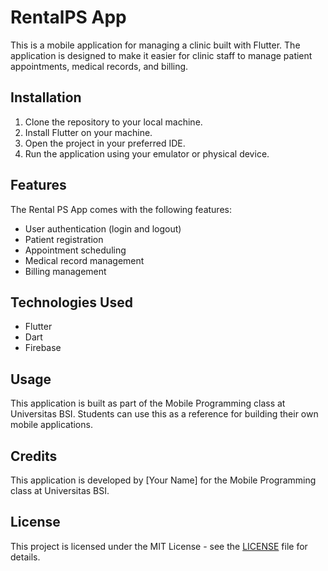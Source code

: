 # RentalPS App

This is a mobile application for managing a clinic built with Flutter. The application is designed to make it easier for clinic staff to manage patient appointments, medical records, and billing.

## Installation

1. Clone the repository to your local machine.
2. Install Flutter on your machine.
3. Open the project in your preferred IDE.
4. Run the application using your emulator or physical device.

## Features

The Rental PS App comes with the following features:

- User authentication (login and logout)
- Patient registration
- Appointment scheduling
- Medical record management
- Billing management

## Technologies Used

- Flutter
- Dart
- Firebase

## Usage

This application is built as part of the Mobile Programming class at Universitas BSI. Students can use this as a reference for building their own mobile applications.

## Credits

This application is developed by [Your Name] for the Mobile Programming class at Universitas BSI.

## License

This project is licensed under the MIT License - see the [LICENSE](LICENSE) file for details.
